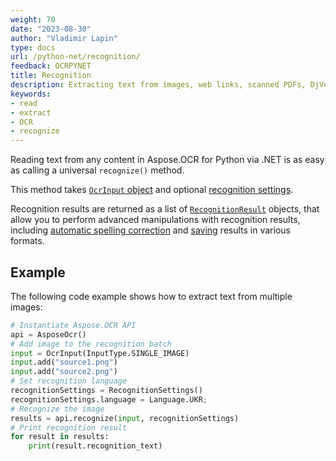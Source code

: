 ```yaml
---
weight: 70
date: "2023-08-30"
author: "Vladimir Lapin"
type: docs
url: /python-net/recognition/
feedback: OCRPYNET
title: Recognition
description: Extracting text from images, web links, scanned PDFs, DjVu files, folders, archives and other content.
keywords:
- read
- extract
- OCR
- recognize
---
```


Reading text from any content in Aspose.OCR for Python via .NET is as easy as calling a universal `recognize()` method.

This method takes [`OcrInput` object](/ocr/python-net/ocrinput/) and optional [recognition settings](/ocr/python-net/recognition-settings-common/).

Recognition results are returned as a list of [`RecognitionResult`](https://reference.aspose.com/ocr/python-net/aspose.ocr/recognitionresult/) objects, that allow you to perform advanced manipulations with recognition results, including [automatic spelling correction](/ocr/python-net/spelling/) and [saving](/ocr/python-net/save/) results in various formats.

## Example

The following code example shows how to extract text from multiple images:

```python
# Instantiate Aspose.OCR API
api = AsposeOcr()
# Add image to the recognition batch
input = OcrInput(InputType.SINGLE_IMAGE)
input.add("source1.png")
input.add("source2.png")
# Set recognition language
recognitionSettings = RecognitionSettings()
recognitionSettings.language = Language.UKR;
# Recognize the image
results = api.recognize(input, recognitionSettings)
# Print recognition result
for result in results:
    print(result.recognition_text)
```

